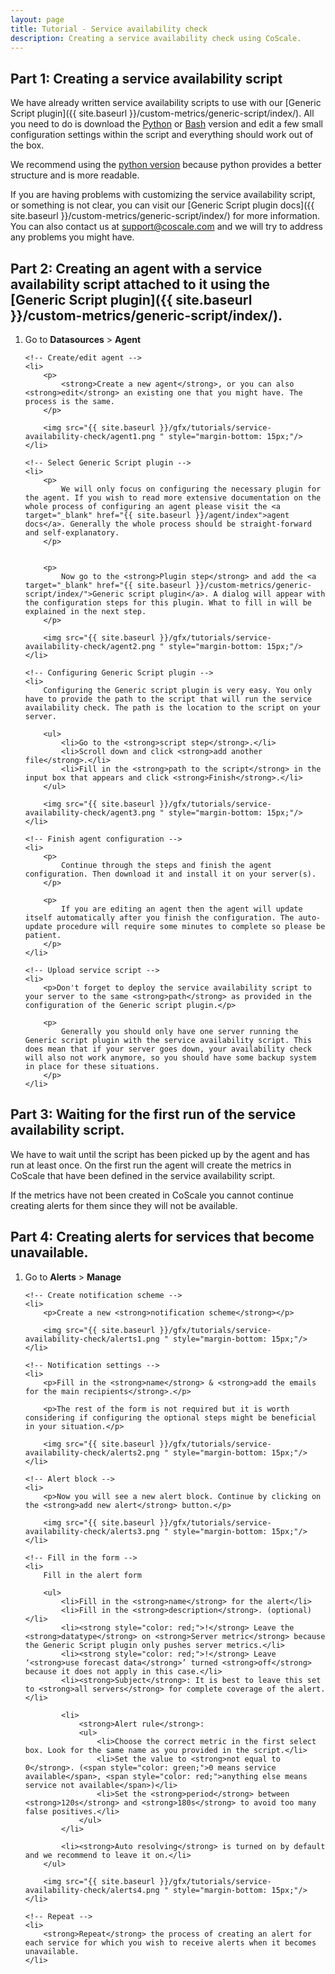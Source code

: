 ```yaml
---
layout: page
title: Tutorial - Service availability check
description: Creating a service availability check using CoScale.
---
```


## Part 1: Creating a service availability script

We have already written service availability scripts to use with our [Generic Script plugin]({{ site.baseurl }}/custom-metrics/generic-script/index/). All you need to do is download the [Python](https://github.com/CoScale/coscale-generic-scripts/blob/master/uptime/service_check.py) or [Bash](https://github.com/CoScale/coscale-generic-scripts/blob/master/examples/bash-example.sh) version and edit a few small configuration settings within the script and everything should work out of the box.

We recommend using the [python version](https://github.com/CoScale/coscale-generic-scripts/blob/master/uptime/service_check.py) because python provides a better structure and is more readable.

If you are having problems with customizing the service availability script, or something is not clear, you can visit our [Generic Script plugin docs]({{ site.baseurl }}/custom-metrics/generic-script/index/) for more information. You can also contact us at support@coscale.com and we will try to address any problems you might have.

## Part 2: Creating an agent with a service availability script attached to it using the [Generic Script plugin]({{ site.baseurl }}/custom-metrics/generic-script/index/).

<ol>
    <!-- Go to page -->
    <li>
        <p>Go to <strong>Datasources</strong> > <strong>Agent</strong></p>
    </li>

    <!-- Create/edit agent -->
    <li>
        <p>
            <strong>Create a new agent</strong>, or you can also <strong>edit</strong> an existing one that you might have. The process is the same.
        </p>

        <img src="{{ site.baseurl }}/gfx/tutorials/service-availability-check/agent1.png " style="margin-bottom: 15px;"/>
    </li>

    <!-- Select Generic Script plugin -->
    <li>
        <p>
            We will only focus on configuring the necessary plugin for the agent. If you wish to read more extensive documentation on the whole process of configuring an agent please visit the <a target="_blank" href="{{ site.baseurl }}/agent/index">agent docs</a>. Generally the whole process should be straight-forward and self-explanatory.
        </p>


        <p>
            Now go to the <strong>Plugin step</strong> and add the <a target="_blank" href="{{ site.baseurl }}/custom-metrics/generic-script/index/">Generic script plugin</a>. A dialog will appear with the configuration steps for this plugin. What to fill in will be explained in the next step.
        </p>

        <img src="{{ site.baseurl }}/gfx/tutorials/service-availability-check/agent2.png " style="margin-bottom: 15px;"/>
    </li>

    <!-- Configuring Generic Script plugin -->
    <li>
        Configuring the Generic script plugin is very easy. You only have to provide the path to the script that will run the service availability check. The path is the location to the script on your server.

        <ul>
            <li>Go to the <strong>script step</strong>.</li>
            <li>Scroll down and click <strong>add another file</strong>.</li>
            <li>Fill in the <strong>path to the script</strong> in the input box that appears and click <strong>Finish</strong>.</li>
        </ul>

        <img src="{{ site.baseurl }}/gfx/tutorials/service-availability-check/agent3.png " style="margin-bottom: 15px;"/>
    </li>

    <!-- Finish agent configuration -->
    <li>
        <p>
            Continue through the steps and finish the agent configuration. Then download it and install it on your server(s).
        </p>

        <p>
            If you are editing an agent then the agent will update itself automatically after you finish the configuration. The auto-update procedure will require some minutes to complete so please be patient.
        </p>
    </li>

    <!-- Upload service script -->
    <li>
        <p>Don't forget to deploy the service availability script to your server to the same <strong>path</strong> as provided in the configuration of the Generic script plugin.</p>

        <p>
            Generally you should only have one server running the Generic script plugin with the service availability script. This does mean that if your server goes down, your availability check will also not work anymore, so you should have some backup system in place for these situations.
        </p>
    </li>
</ol>

## Part 3: Waiting for the first run of the service availability script.

<p>
    We have to wait until the script has been picked up by the agent and has run at least once. On the first run the agent will create the metrics in CoScale that have been defined in the service availability script.
</p>

<p>
    If the metrics have not been created in CoScale you cannot continue creating alerts for them since they will not be available.
</p>

## Part 4: Creating alerts for services that become unavailable.

<ol>
    <!-- Go to alerts,manage -->
    <li>
        <p>Go to <strong>Alerts</strong> > <strong>Manage</strong></p>
    </li>

    <!-- Create notification scheme -->
    <li>
        <p>Create a new <strong>notification scheme</strong></p>

        <img src="{{ site.baseurl }}/gfx/tutorials/service-availability-check/alerts1.png " style="margin-bottom: 15px;"/>
    </li>

    <!-- Notification settings -->
    <li>
        <p>Fill in the <strong>name</strong> & <strong>add the emails for the main recipients</strong>.</p>

        <p>The rest of the form is not required but it is worth considering if configuring the optional steps might be beneficial in your situation.</p>

        <img src="{{ site.baseurl }}/gfx/tutorials/service-availability-check/alerts2.png " style="margin-bottom: 15px;"/>
    </li>

    <!-- Alert block -->
    <li>
        <p>Now you will see a new alert block. Continue by clicking on the <strong>add new alert</strong> button.</p>

        <img src="{{ site.baseurl }}/gfx/tutorials/service-availability-check/alerts3.png " style="margin-bottom: 15px;"/>
    </li>

    <!-- Fill in the form -->
    <li>
        Fill in the alert form

        <ul>
            <li>Fill in the <strong>name</strong> for the alert</li>
            <li>Fill in the <strong>description</strong>. (optional)</li>
            <li><strong style="color: red;">!</strong> Leave the <strong>datatype</strong> on <strong>Server metric</strong> because the Generic Script plugin only pushes server metrics.</li>
            <li><strong style="color: red;">!</strong> Leave ‘<strong>use forecast data</strong>’ turned <strong>off</strong> because it does not apply in this case.</li>
            <li><strong>Subject</strong>: It is best to leave this set to <strong>all servers</strong> for complete coverage of the alert.</li>

            <li>
                <strong>Alert rule</strong>:
                <ul>
                    <li>Choose the correct metric in the first select box. Look for the same name as you provided in the script.</li>
                    <li>Set the value to <strong>not equal to 0</strong>. (<span style="color: green;">0 means service available</span>, <span style="color: red;">anything else means service not available</span>)</li>
                    <li>Set the <strong>period</strong> between <strong>120s</strong> and <strong>180s</strong> to avoid too many false positives.</li>
                </ul>
            </li>

            <li><strong>Auto resolving</strong> is turned on by default and we recommend to leave it on.</li>
        </ul>

        <img src="{{ site.baseurl }}/gfx/tutorials/service-availability-check/alerts4.png " style="margin-bottom: 15px;"/>
    </li>

    <!-- Repeat -->
    <li>
        <strong>Repeat</strong> the process of creating an alert for each service for which you wish to receive alerts when it becomes unavailable.
    </li>
</ol>

